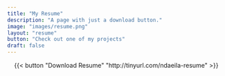 ```yaml
---
title: "My Resume"
description: "A page with just a download button."
image: "images/resume.png"
layout: "resume"
button: "Check out one of my projects"
draft: false
---
```

<div style="text-align: center;">{{< button "Download Resume" "http://tinyurl.com/ndaeila-resume" >}}</div>



